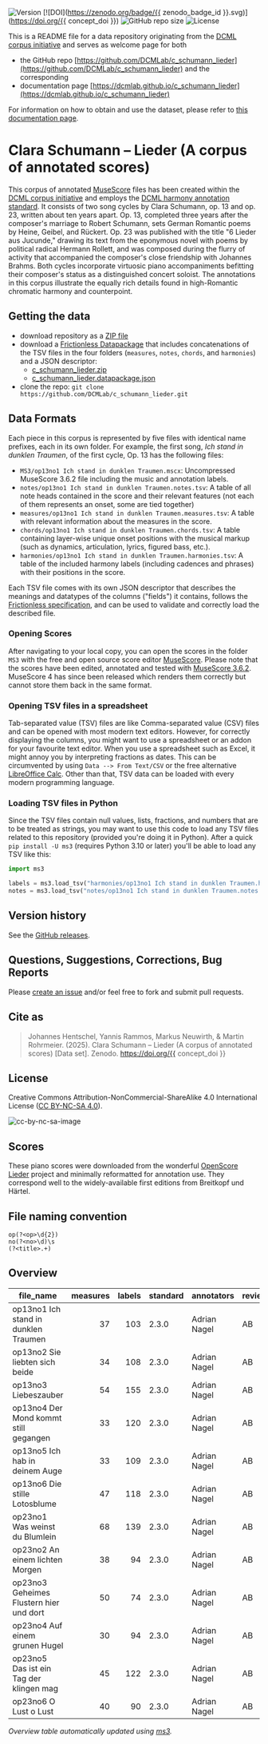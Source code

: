 ![Version](https://img.shields.io/github/v/release/DCMLab/c_schumann_lieder?display_name=tag)
[![DOI](https://zenodo.org/badge/{{ zenodo_badge_id }}.svg)](https://doi.org/{{ concept_doi }})
![GitHub repo size](https://img.shields.io/github/repo-size/DCMLab/c_schumann_lieder)
![License](https://img.shields.io/badge/license-CC%20BY--NC--SA%204.0-9cf)


This is a README file for a data repository originating from the [DCML corpus initiative](https://github.com/DCMLab/dcml_corpora)
and serves as welcome page for both 

* the GitHub repo [https://github.com/DCMLab/c_schumann_lieder](https://github.com/DCMLab/c_schumann_lieder) and the corresponding
* documentation page [https://dcmlab.github.io/c_schumann_lieder](https://dcmlab.github.io/c_schumann_lieder)

For information on how to obtain and use the dataset, please refer to [this documentation page](https://dcmlab.github.io/c_schumann_lieder/introduction).

# Clara Schumann – Lieder (A corpus of annotated scores)

This corpus of annotated [MuseScore](https://musescore.org) files has been created within
the [DCML corpus initiative](https://github.com/DCMLab/dcml_corpora) and employs
the [DCML harmony annotation standard](https://github.com/DCMLab/standards). It consists of two song cycles by Clara
Schumann, op. 13 and op. 23, written about ten years apart. Op. 13, completed three years after the composer's marriage
to Robert Schumann, sets German Romantic poems by Heine, Geibel, and Rückert. Op. 23 was published with the title "6
Lieder aus Jucunde," drawing its text from the eponymous novel with poems by political radical Hermann Rollett, and was
composed during the flurry of activity that accompanied the composer's close friendship with Johannes Brahms. Both
cycles incorporate virtuosic piano accompaniments befitting their composer's status as a distinguished concert soloist.
The annotations in this corpus illustrate the equally rich details found in high-Romantic chromatic harmony and
counterpoint. 

## Getting the data

* download repository as a [ZIP file](https://github.com/DCMLab/c_schumann_lieder/archive/main.zip)
* download a [Frictionless Datapackage](https://specs.frictionlessdata.io/data-package/) that includes concatenations
  of the TSV files in the four folders (`measures`, `notes`, `chords`, and `harmonies`) and a JSON descriptor:
  * [c_schumann_lieder.zip](https://github.com/DCMLab/c_schumann_lieder/releases/latest/download/c_schumann_lieder.zip)
  * [c_schumann_lieder.datapackage.json](https://github.com/DCMLab/c_schumann_lieder/releases/latest/download/c_schumann_lieder.datapackage.json)
* clone the repo: `git clone https://github.com/DCMLab/c_schumann_lieder.git` 


## Data Formats

Each piece in this corpus is represented by five files with identical name prefixes, each in its own folder. 
For example, the first song, *Ich stand in dunklen Traumen*, of the first cycle, Op. 13 has the following files:

* `MS3/op13no1 Ich stand in dunklen Traumen.mscx`: Uncompressed MuseScore 3.6.2 file including the music and annotation labels.
* `notes/op13no1 Ich stand in dunklen Traumen.notes.tsv`: A table of all note heads contained in the score and their relevant features (not each of them represents an onset, some are tied together)
* `measures/op13no1 Ich stand in dunklen Traumen.measures.tsv`: A table with relevant information about the measures in the score.
* `chords/op13no1 Ich stand in dunklen Traumen.chords.tsv`: A table containing layer-wise unique onset positions with the musical markup (such as dynamics, articulation, lyrics, figured bass, etc.).
* `harmonies/op13no1 Ich stand in dunklen Traumen.harmonies.tsv`: A table of the included harmony labels (including cadences and phrases) with their positions in the score.

Each TSV file comes with its own JSON descriptor that describes the meanings and datatypes of the columns ("fields") it contains,
follows the [Frictionless specification](https://specs.frictionlessdata.io/tabular-data-resource/),
and can be used to validate and correctly load the described file. 

### Opening Scores

After navigating to your local copy, you can open the scores in the folder `MS3` with the free and open source score
editor [MuseScore](https://musescore.org). Please note that the scores have been edited, annotated and tested with
[MuseScore 3.6.2](https://github.com/musescore/MuseScore/releases/tag/v3.6.2). 
MuseScore 4 has since been released which renders them correctly but cannot store them back in the same format.

### Opening TSV files in a spreadsheet

Tab-separated value (TSV) files are like Comma-separated value (CSV) files and can be opened with most modern text
editors. However, for correctly displaying the columns, you might want to use a spreadsheet or an addon for your
favourite text editor. When you use a spreadsheet such as Excel, it might annoy you by interpreting fractions as
dates. This can be circumvented by using `Data --> From Text/CSV` or the free alternative
[LibreOffice Calc](https://www.libreoffice.org/download/download/). Other than that, TSV data can be loaded with
every modern programming language.

### Loading TSV files in Python

Since the TSV files contain null values, lists, fractions, and numbers that are to be treated as strings, you may want
to use this code to load any TSV files related to this repository (provided you're doing it in Python). After a quick
`pip install -U ms3` (requires Python 3.10 or later) you'll be able to load any TSV like this:

```python
import ms3

labels = ms3.load_tsv("harmonies/op13no1 Ich stand in dunklen Traumen.harmonies.tsv")
notes = ms3.load_tsv("notes/op13no1 Ich stand in dunklen Traumen.notes.tsv")
```


## Version history

See the [GitHub releases](https://github.com/DCMLab/c_schumann_lieder/releases).

## Questions, Suggestions, Corrections, Bug Reports

Please [create an issue](https://github.com/DCMLab/c_schumann_lieder/issues) and/or feel free to fork and submit pull requests.

## Cite as

> Johannes Hentschel, Yannis Rammos, Markus Neuwirth, & Martin Rohrmeier. (2025). Clara Schumann – Lieder (A corpus of annotated scores) [Data set]. Zenodo. https://doi.org/{{ concept_doi }}

## License

Creative Commons Attribution-NonCommercial-ShareAlike 4.0 International License ([CC BY-NC-SA 4.0](https://creativecommons.org/licenses/by-nc-sa/4.0/)).

![cc-by-nc-sa-image](https://licensebuttons.net/l/by-nc-sa/4.0/88x31.png)


## Scores

These piano scores were downloaded from the
wonderful [OpenScore Lieder](https://github.com/OpenScore/Lieder/tree/main/scores/Schumann%2C_Clara) project and
minimally reformatted for annotation use. They correspond well to the widely-available first editions from Breitkopf und
Härtel.

## File naming convention

```regex
op(?<op>\d{2})
no(?<no>\d)\s
(?<title>.+)
```

## Overview
|               file_name               |measures|labels|standard| annotators |reviewers|
|---------------------------------------|-------:|-----:|--------|------------|---------|
|op13no1 Ich stand in dunklen Traumen   |      37|   103|2.3.0   |Adrian Nagel|AB       |
|op13no2 Sie liebten sich beide         |      34|   108|2.3.0   |Adrian Nagel|AB       |
|op13no3 Liebeszauber                   |      54|   155|2.3.0   |Adrian Nagel|AB       |
|op13no4 Der Mond kommt still gegangen  |      33|   120|2.3.0   |Adrian Nagel|AB       |
|op13no5 Ich hab in deinem Auge         |      33|   109|2.3.0   |Adrian Nagel|AB       |
|op13no6 Die stille Lotosblume          |      47|   118|2.3.0   |Adrian Nagel|AB       |
|op23no1 Was weinst du Blumlein         |      68|   139|2.3.0   |Adrian Nagel|AB       |
|op23no2 An einem lichten Morgen        |      38|    94|2.3.0   |Adrian Nagel|AB       |
|op23no3 Geheimes Flustern hier und dort|      50|    74|2.3.0   |Adrian Nagel|AB       |
|op23no4 Auf einem grunen Hugel         |      30|    94|2.3.0   |Adrian Nagel|AB       |
|op23no5 Das ist ein Tag der klingen mag|      45|   122|2.3.0   |Adrian Nagel|AB       |
|op23no6 O Lust o Lust                  |      40|    90|2.3.0   |Adrian Nagel|AB       |


*Overview table automatically updated using [ms3](https://ms3.readthedocs.io/).*
